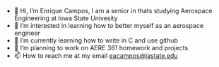 - 👋 Hi, I’m Enrique Campos, I am a senior in thats studying Aerospace Engineering at Iowa State Univesity 
- 👀 I’m interested in learning how to better myself as an aerospace engineer 
- 🌱 I’m currently learning how to write in C and use github
- 💞️ I’m planning to work on AERE 361 homework and projects 
- 📫 How to reach me at my email eacampos@iastate.edu 

<!---
camposenac/camposenac is a ✨ special ✨ repository because its `README.md` (this file) appears on your GitHub profile.
You can click the Preview link to take a look at your changes.
--->

